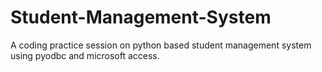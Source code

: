 # Student-Management-System
A coding practice session on python based student management system using pyodbc and microsoft access.

